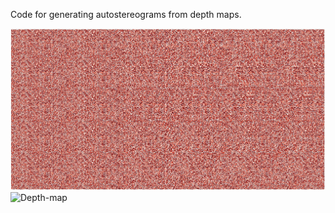 Code for generating autostereograms from depth maps.

![Magic-Eye](https://github.com/MarynaLongnickel/Magic-Eye/blob/master/MELambda.JPG)
![Depth-map](https://github.com/MarynaLongnickel/MagicEye/blob/master/lambda.jpg)
